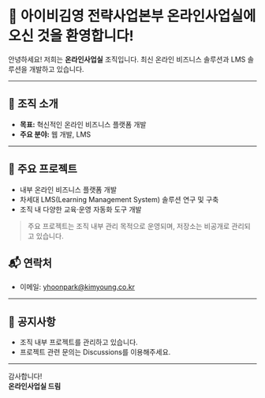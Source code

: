 # 👋 아이비김영 전략사업본부 온라인사업실에 오신 것을 환영합니다!

안녕하세요! 저희는 **온라인사업실** 조직입니다.
최신 온라인 비즈니스 솔루션과 LMS 솔루션을 개발하고 있습니다.

---

## 🏢 조직 소개

- **목표:** 혁신적인 온라인 비즈니스 플랫폼 개발
- **주요 분야:** 웹 개발, LMS

---

## 🌟 주요 프로젝트

- 내부 온라인 비즈니스 플랫폼 개발
- 차세대 LMS(Learning Management System) 솔루션 연구 및 구축
- 조직 내 다양한 교육·운영 자동화 도구 개발

> 주요 프로젝트는 조직 내부 관리 목적으로 운영되며, 저장소는 비공개로 관리되고 있습니다.

## 📬 연락처

- 이메일: yhoonpark@kimyoung.co.kr

---

## 📢 공지사항

- 조직 내부 프로젝트를 관리하고 있습니다.
- 프로젝트 관련 문의는 Discussions를 이용해주세요.

---

감사합니다!  
**온라인사업실 드림**

